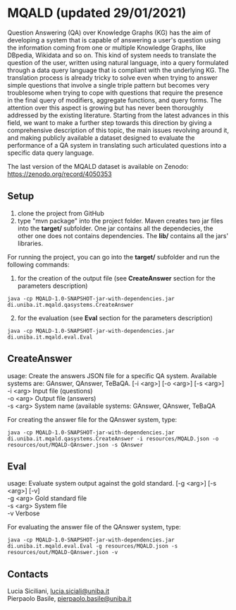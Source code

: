 MQALD (updated 29/01/2021)
=============================

Question Answering (QA) over Knowledge Graphs (KG) has the aim of developing a system that is capable of answering a user's question using the information coming from one or multiple Knowledge Graphs, like DBpedia, Wikidata and so on.
This kind of system needs to translate the question of the user, written using natural language, into a query formulated through a data query language that is compliant with the underlying KG.
The translation process is already tricky to solve even when trying to answer simple questions that involve a single triple pattern but becomes very troublesome when trying to cope with questions that require the presence in the final query of modifiers, aggregate functions, and query forms.
The attention over this aspect is growing but has never been thoroughly addressed by the existing literature.
Starting from the latest advances in this field, we want to make a further step towards this direction by giving a comprehensive description of this topic, the main issues revolving around it, and making publicly available a dataset designed to evaluate the performance of a QA system in translating such articulated questions into a specific data query language. 

The last version of the MQALD dataset is available on Zenodo: https://zenodo.org/record/4050353

Setup
--------

1. clone the project from GitHub
2. type "mvn package" into the project folder. Maven creates two jar files into the **target/** subfolder. One jar contains all the dependecies, the other one does not contains dependencies. The **lib/** contains all the jars' libraries.

For running the project, you can go into the **target/** subfolder and run the following commands:
1. for the creation of the output file (see **CreateAnswer** section for the parameters description)
```
java -cp MQALD-1.0-SNAPSHOT-jar-with-dependencies.jar di.uniba.it.mqald.qasystems.CreateAnswer
```
2. for the evaluation (see **Eval** section for the parameters description)
```
java -cp MQALD-1.0-SNAPSHOT-jar-with-dependencies.jar di.uniba.it.mqald.eval.Eval
```

CreateAnswer
---------------

usage: Create the answers JSON file for a specific QA system. Available systems are: GAnswer, QAnswer, TeBaQA. [-i \<arg\>] [-o \<arg\>] [-s \<arg\>] <br>
 -i \<arg\>   Input file (questions) <br>
 -o \<arg\>   Output file (answers) <br>
 -s \<arg\>   System name (available systems: GAnswer, QAnswer, TeBaQA <br>

For creating the answer file for the QAnswer system, type:
```
java -cp MQALD-1.0-SNAPSHOT-jar-with-dependencies.jar di.uniba.it.mqald.qasystems.CreateAnswer -i resources/MQALD.json -o resources/out/MQALD-QAnswer.json -s QAnswer
```

Eval
-------

usage: Evaluate system output against the gold standard. [-g \<arg\>] [-s \<arg\>] [-v] <br>
 -g \<arg\>   Gold standard file <br>
 -s \<arg\>   System file <br>
 -v         Verbose <br>

For evaluating the answer file of the QAnswer system, type:
```
java -cp MQALD-1.0-SNAPSHOT-jar-with-dependencies.jar di.uniba.it.mqald.eval.Eval -g resources/MQALD.json -s resources/out/MQALD-QAnswer.json -v
```

Contacts
-----------
Lucia Siciliani, lucia.siciali@uniba.it <br>
Pierpaolo Basile, pierpaolo.basile@uniba.it
